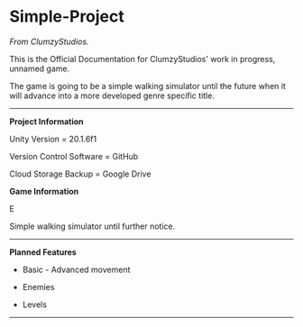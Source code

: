 # Simple-Project
<i> From ClumzyStudios. </i>


This is the Official Documentation for ClumzyStudios' work in progress, unnamed game.


The game is going to be a simple walking simulator until the future when it will advance into a more developed genre specific title.

<hr>

<b> Project Information </b>

Unity Version = 20.1.6f1

Version Control Software = GitHub

Cloud Storage Backup = Google Drive

<b> Game Information </b>

E

Simple walking simulator until further notice.

<hr>

<b> Planned Features </b>

* Basic - Advanced movement

* Enemies

* Levels

<hr>